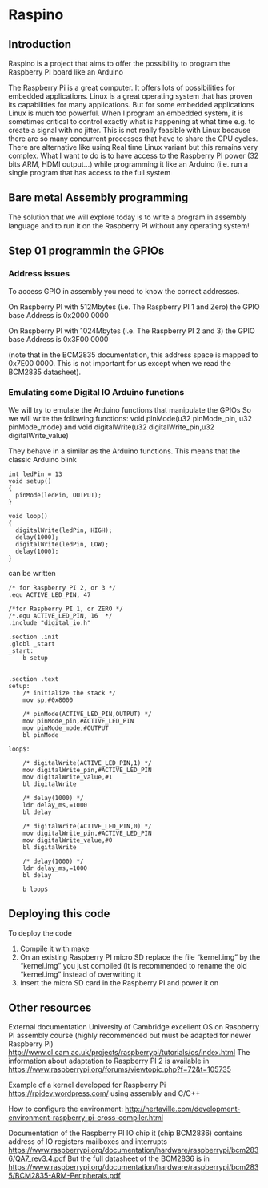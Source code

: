 # Raspino

## Introduction
Raspino is a project that aims to offer the possibility to program the Raspberry PI board like an Arduino

The Raspberry Pi is a great computer. It offers lots of possibilities for embedded applications. Linux is a great operating system that has proven its capabilities for many applications. But for some embedded applications Linux is much too powerful. When I program an embedded system, it is sometimes critical to control exactly what is happening at what time e.g. to create a signal with no jitter. This is not really feasible with Linux because there are so many concurrent processes that have to share the CPU cycles. There are alternative like using Real time Linux variant but this remains very complex. 
What I want to do is to have access to the Raspberry PI power (32 bits ARM, HDMI output…) while programming it like an Arduino (i.e. run a single program that has access to the full system

## Bare metal Assembly programming
The solution that we will explore today is to write a program in assembly language and to run it on the Raspberry PI without any operating system!

## Step 01 programmin the GPIOs

### Address issues
To access GPIO in assembly you need to know the correct addresses. 

On Raspberry PI with 512Mbytes (i.e. The Raspberry PI 1 and Zero) the GPIO base Address is 0x2000 0000

On Raspberry PI with 1024Mbytes (i.e. The Raspberry PI 2 and 3) the GPIO base Address is 0x3F00 0000 

(note that in the BCM2835 documentation, this address space is mapped to 0x7E00 0000. This is not important for us except when we read the BCM2835 datasheet).

### Emulating some Digital IO Arduino functions

We  will try to emulate the Arduino functions that manipulate the GPIOs
So we will write the following functions:
    void pinMode(u32 pinMode_pin, u32 pinMode_mode)
and
	void digitalWrite(u32 digitalWrite_pin,u32 digitalWrite_value)

They behave in a similar as the Arduino functions.
This means that the classic Arduino blink

    int ledPin = 13
    void setup()
    {
      pinMode(ledPin, OUTPUT);
    }
    
    void loop()
    {
      digitalWrite(ledPin, HIGH);  
      delay(1000); 
      digitalWrite(ledPin, LOW); 
      delay(1000); 
    }

can be written


    /* for Raspberry PI 2, or 3 */
    .equ ACTIVE_LED_PIN, 47  
    
    /*for Raspberry PI 1, or ZERO */
    /*.equ ACTIVE_LED_PIN, 16  */
    .include "digital_io.h"
    
    .section .init
    .globl _start
    _start:
        b setup
    
    
    .section .text
    setup:
        /* initialize the stack */
        mov sp,#0x8000

        /* pinMode(ACTIVE_LED_PIN,OUTPUT) */
        mov pinMode_pin,#ACTIVE_LED_PIN
        mov pinMode_mode,#OUTPUT
        bl pinMode

    loop$:
        
        /* digitalWrite(ACTIVE_LED_PIN,1) */
        mov digitalWrite_pin,#ACTIVE_LED_PIN
        mov digitalWrite_value,#1
        bl digitalWrite
    
        /* delay(1000) */
        ldr delay_ms,=1000
        bl delay
    
        /* digitalWrite(ACTIVE_LED_PIN,0) */
        mov digitalWrite_pin,#ACTIVE_LED_PIN
        mov digitalWrite_value,#0
        bl digitalWrite
    
        /* delay(1000) */
        ldr delay_ms,=1000
        bl delay
    
        b loop$

## Deploying this code
To deploy the code
1.	Compile it with make
2.	On an existing Raspberry PI micro SD replace the file “kernel.img” by the “kernel.img” you just compiled (it is recommended to rename the old “kernel.img” instead of overwriting it
3.	Insert the micro SD card in the Raspberry PI and power it on



## Other resources
External documentation
	University of Cambridge excellent OS on Raspberry PI assembly course (highly recommended but must be adapted for newer Raspberry Pi)  http://www.cl.cam.ac.uk/projects/raspberrypi/tutorials/os/index.html
The information about adaptation to Raspberry PI 2 is available in https://www.raspberrypi.org/forums/viewtopic.php?f=72&t=105735

Example of a kernel developed for Raspberry Pi https://rpidev.wordpress.com/ using assembly and C/C++

How to configure the environment: http://hertaville.com/development-environment-raspberry-pi-cross-compiler.html

Documentation of the Raspberry PI IO chip it (chip BCM2836) contains address of IO registers  mailboxes and interrupts https://www.raspberrypi.org/documentation/hardware/raspberrypi/bcm2836/QA7_rev3.4.pdf
But the full datasheet of the BCM2836 is in 
https://www.raspberrypi.org/documentation/hardware/raspberrypi/bcm2835/BCM2835-ARM-Peripherals.pdf
